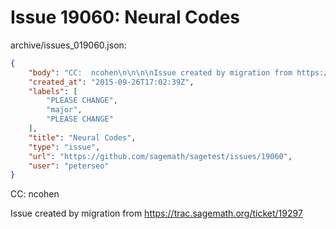 # Issue 19060: Neural Codes

archive/issues_019060.json:
```json
{
    "body": "CC:  ncohen\n\n\n\nIssue created by migration from https://trac.sagemath.org/ticket/19297\n\n",
    "created_at": "2015-09-26T17:02:39Z",
    "labels": [
        "PLEASE CHANGE",
        "major",
        "PLEASE CHANGE"
    ],
    "title": "Neural Codes",
    "type": "issue",
    "url": "https://github.com/sagemath/sagetest/issues/19060",
    "user": "peterseo"
}
```
CC:  ncohen



Issue created by migration from https://trac.sagemath.org/ticket/19297



